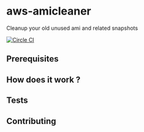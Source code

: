 # aws-amicleaner
Cleanup your old unused ami and related snapshots

[![Circle CI](https://circleci.com/gh/bonclay7/aws-ami-cleanup/tree/master.svg?style=svg)](https://circleci.com/gh/bonclay7/aws-ami-cleanup/tree/master)

## Prerequisites

## How does it work ?

## Tests

## Contributing
